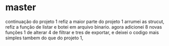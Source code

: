 # master
continuação do projeto 1 refiz a maior parte do projeto 1 arrumei as strucut, refiz a função de listar e botei em arquivo binario. agora adicionei 8 novas funções 1 de alterar 4 de filtrar e tres de exportar, e deixei o codigo mais simples tambem do que do projeto 1,
